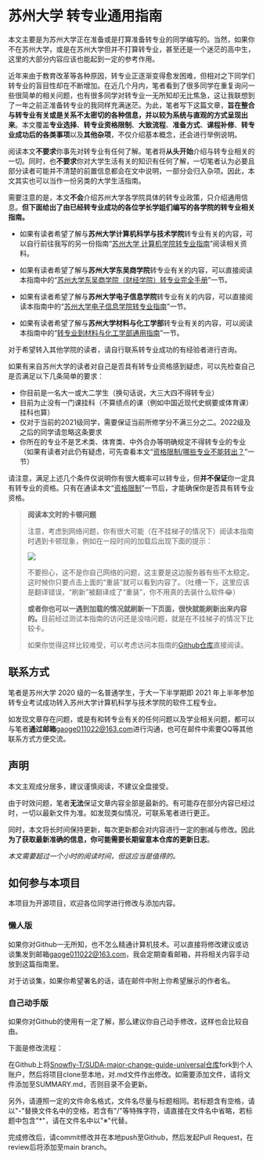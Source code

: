 # 苏州大学 转专业通用指南

本文主要是为苏州大学正在准备或是打算准备转专业的同学编写的。当然，如果你不在苏州大学，或是在苏州大学但并不打算转专业，甚至还是一个迷茫的高中生，这里的大部分内容应该也能起到一定的参考作用。

近年来由于教育改革等各种原因，转专业正逐渐变得愈发困难，但相对之下同学们转专业的盲目性却在不断增加。在近几个月内，笔者看到了很多同学在重复询问一些很简单的相关问题，也有很多同学对转专业一无所知却无比焦急，这让我联想到了一年之前正准备转专业的我同样充满迷茫。为此，笔者写下这篇文章，**旨在整合与转专业有关或是关系不太密切的各种信息，并以较为系统与直观的方式呈现出来**。本文覆盖**专业选择**、**转专业资格限制**、**大致流程**、**准备方式**、**课程补修**、**转专业成功后的各类事项**以及**其他杂项**，不仅介绍基本概念，还会进行举例说明。

阅读本文**不要求**你事先对转专业有任何了解。笔者将**从头开始**介绍与转专业相关的一切。同时，也**不要求**你对大学生活有关的知识有任何了解，一切笔者认为必要且部分读者可能并不清楚的前置信息都会在文中说明，一部分会归入杂项。因此，本文其实也可以当作一份另类的大学生活指南。

需要注意的是，本文**不会**介绍苏州大学各学院具体的转专业政策，只介绍通用信息。**但下面给出了由已经转专业成功的各位学长学姐们编写的各学院的转专业相关指南。**

- 如果有读者希望了解与**苏州大学计算机科学与技术学院**转专业有关的内容，可以自行前往我写的另一份指南“[苏州大学 计算机学院转专业指南](https://gaoge011022.gitbook.io/suda-major-change-guide-cs)”阅读相关资料。

- 如果有读者希望了解与**苏州大学东吴商学院**转专业有关的内容，可以直接阅读本指南中的“[苏州大学东吴商学院（财经学院）转专业完全手册](苏州大学东吴商学院（财经学院）转专业完全手册/README.md)”一节。

- 如果有读者希望了解与**苏州大学电子信息学院**转专业有关的内容，可以直接阅读本指南中的“[苏州大学电子信息学院转专业指南](苏州大学电子信息学院转专业指南/README.md)”一节。

- 如果有读者希望了解与**苏州大学材料与化工学部**转专业有关的内容，可以阅读本指南中的“[转专业到材料与化工学部通用指南](转专业到材料与化工学部通用指南/README.md)”一节。

对于希望转入其他学院的读者，请自行联系转专业成功的有经验者进行咨询。

如果有来自苏州大学的读者对自己是否具有转专业资格感到疑虑，可以先检查自己是否满足以下几条简单的要求：

- 你目前是一名大一或大二学生（换句话说，大三大四不得转专业）
- 目前为止没有一门课挂科（不算绩点的课（例如中国近现代史纲要或体育课）挂科也算）
- 仅对于当前的2021级同学，需要保证当前所修学分不满三分之二。2022级及之后的同学请忽略这条要求
- 你所在的专业不是艺术类、体育类、中外合办等明确规定不得转专业的专业（如果有读者对此仍有疑虑，可先查看本文“[资格限制/哪些专业不能转出？](资格限制/哪些专业不能转出？.md)”一节）

请注意，满足上述几个条件仅说明你有很大概率可以转专业，但**并不保证**你一定具有转专业的资格。只有在通读本文“[资格限制](资格限制/R)”一节后，才能确保你是否具有转专业资格。

> **阅读本文时的卡顿问题**
>
> 注意，考虑到网络问题，你有很大可能（在不挂梯子的情况下）阅读本指南时遇到卡顿现象，例如在一段时间的加载后出现下面的提示：
>
> ![](https://s3.bmp.ovh/imgs/2022/06/16/b7b8ad38e67fb081.png)
>
> 不要担心，这不是你自己网络的问题，这主要是这边服务器有些不太稳定。这时候你只要点击上面的“重装”就可以看到内容了。（吐槽一下，这里应该是翻译错误，“刷新”被翻译成了“重装”，你不用真的去装什么软件😂）
>
> <b>或者你也可以一遇到加载的情况就刷新一下页面，很快就能刷新出来内容的。</b>目前经过测试本指南的访问还是没啥问题，就是在不挂梯子的情况下比较卡。
>
> 如果你觉得这样比较难受，可以考虑访问本指南的[Github仓库](https://github.com/Snowfly-T/SUDA-major-change-guide-universal)直接阅读。

## 联系方式

笔者是苏州大学 2020 级的一名普通学生，于大一下半学期即 2021 年上半年参加转专业考试成功转入苏州大学计算机科学与技术学院的软件工程专业。

如发现文章存在问题，或是有和转专业有关的任何问题以及学业相关问题，都可以与笔者**通过邮箱**[gaoge011022@163.com](mailto:gaoge011022@163.com)进行沟通，也可在邮件中索要QQ等其他联系方式方便交流。

## 声明

本文主观成分居多，建议谨慎阅读，不建议全盘接受。

由于时效问题，笔者**无法**保证文章内容全部是最新的。有可能存在部分内容已经过时，一切以最新文件为准。如发现类似情况，可联系笔者进行更正。

同时，本文将长时间保持更新，每次更新都会对内容进行一定的删减与修改。因此**为了获取最新准确的信息，你可能需要长期留意本仓库的更新日志**。

*本文需要超过一个小时的阅读时间，但这应当是值得的。*

## 如何参与本项目

本项目为开源项目，欢迎各位同学进行修改与添加内容。

### 懒人版

如果你对Github一无所知，也不怎么精通计算机技术。可以直接将修改建议或访谈集发到邮箱[gaoge011022@163.com](mailto:gaoge011022@163.com)，我会定期查看邮箱，并将相关内容手动放到这篇指南里。

对于访谈集，如果你希望署名的话，请在邮件中附上你希望展示的作者名。

### 自己动手版

如果你对Github的使用有一定了解，那么建议你自己动手修改，这样也会比较自由。

下面是修改流程：

在Github上将[Snowfly-T/SUDA-major-change-guide-universal仓库](https://github.com/Snowfly-T/SUDA-major-change-guide-universal)fork到个人账户，然后将项目clone至本地，对.md文件作出修改。如需要添加文件，请将文件添加至SUMMARY.md，否则目录不会更新。

另外，请遵照一定的文件命名格式，文件名尽量与标题相同。若标题含有空格，请以"-"替换文件名中的空格，若含有"/"等特殊字符，请直接在文件名中省略，若标题中包含"*"，请在文件名中以"※"代替。

完成修改后，请commit修改并在本地push至Github，然后发起Pull Request，在review后将添加至main branch。
